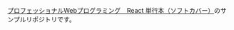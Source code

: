 [プロフェッショナルWebプログラミング　React 単行本（ソフトカバー）](https://www.amazon.co.jp/Web%E3%83%97%E3%83%AD%E3%83%95%E3%82%A7%E3%83%83%E3%82%B7%E3%83%A7%E3%83%8A%E3%83%AB%E3%83%97%E3%83%AD%E3%82%B0%E3%83%A9%E3%83%9F%E3%83%B3%E3%82%B0-React-%E8%A5%BF%E7%95%91-%E4%B8%80%E9%A6%AC/dp/4295207330/ref=sr_1_2?__mk_ja_JP=%E3%82%AB%E3%82%BF%E3%82%AB%E3%83%8A&crid=1ESV0AHGK7Y25&dib=eyJ2IjoiMSJ9.478exWU7RX3mpGTNpGcRXTAnheLlrLmGnchY-02fS4tMomy5mahLeX6BsXH_r3Qv-lUxuyhzZ3aZdGgUyAbv83bDK__-EGT6YNUJam6paIzJmepnlGdd_faxqm36kzzK17DhGNZZ0pWc9q117z48BwYkVIcfYLBDpV3G-fMMKvfdlr9d7deDStVwZWA3HQiimvnmgV_O_YSYjDMhDHf3mLVRJ0fyi_FaKDpi99zWvaQHkc7s8E_HyV5E9ifZXi9R2ZCH96edcqXlrPGNxZ4801-PyiQpuehyCP8plzWFMORkEDVW7SMA_ahXS6BJO4bfARtYU11AAARrvDYaYI6rs5mfP6SKpITHAUmdSKC5KYAT-iyQ3T9zLrBHgJypFZOhY0jxLxu9mgaA4SjOPOHIMJ_3axhhaP6qVzXhP9bvCB84auTag1ELS2fbxO8XfywT.CLHDCeAcVfPMzA-98if8PqOLbZM0vIErwmc8sCmOTUg&dib_tag=se&keywords=React+Native&qid=1741336354&sprefix=react+nativ%2Caps%2C191&sr=8-2)のサンプルリポジトリです。
